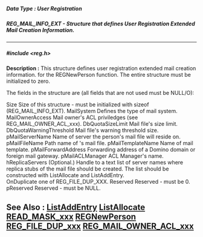 ##### Data Type : User Registration
##### REG_MAIL_INFO_EXT - Structure that defines User Registration Extended Mail Creation Information.
---
##### #include <reg.h>
**Description :**
This structure defines user registration extended mail creation information. 
for the REGNewPerson function.  The entire structure must be initialized to 
zero.

 The fields in the structure are (all fields that are not used must be NULL/O):

Size    Size of this structure - must be initialized with sizeof 
(REG_MAIL_INFO_EXT).
MailSystem    Defines the type of mail system.
MailOwnerAccess   Mail owner's ACL priviledges (see REG_MAIL_OWNER_ACL_xxx).
DbQuotaSizeLimit   Mail file's size limit.   
DbQuotaWarningThreshold  Mail file's warning threshold size.
pMailServerName   Name of server the person's mail file will reside on.
pMailFileName   Path name of 's mail file.
pMailTemplateName         Name of mail template.
pMailForwardAddress  Forwarding address of  a Domino domain or foreign mail 
gateway.
pMailACLManager   ACL Manager's name. 
hReplicaServers   (Optional.) Handle to a text list of server names where 
replica stubs of the mail file should be
                               created.  The list should be constructed with 
ListAllocate and ListAddEntry.  
    OnDuplicate                   one of REG_FILE_DUP_XXX.
Reserved    Reserved - must be 0.
pReserved    Reserved - must be NULL.

**See Also :**
[ListAddEntry](D:/md_files/ListAddEntry.md)
[ListAllocate](D:/md_files/ListAllocate.md)
[READ_MASK_xxx](D:/md_files/READ_MASK_xxx.md)
[REGNewPerson](D:/md_files/REGNewPerson.md)
[REG_FILE_DUP_xxx](D:/md_files/REG_FILE_DUP_xxx.md)
[REG_MAIL_OWNER_ACL_xxx](D:/md_files/REG_MAIL_OWNER_ACL_xxx.md)
---
